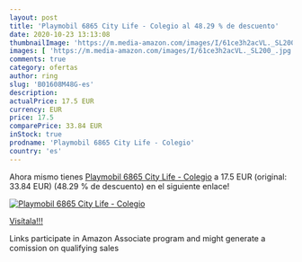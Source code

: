 ```yaml
---
layout: post
title: 'Playmobil 6865 City Life - Colegio al 48.29 % de descuento'
date: 2020-10-23 13:13:08
thumbnailImage: 'https://m.media-amazon.com/images/I/61ce3h2acVL._SL200_.jpg'
images: [ 'https://m.media-amazon.com/images/I/61ce3h2acVL._SL200_.jpg' ]
comments: true
category: ofertas
author: ring
slug: 'B01608M48G-es'
description:
actualPrice: 17.5 EUR
currency: EUR
price: 17.5
comparePrice: 33.84 EUR
inStock: true
prodname: 'Playmobil 6865 City Life - Colegio'
country: 'es'
---
```


Ahora mismo tienes [Playmobil 6865 City Life - Colegio](https://www.amazon.es/dp/B01608M48G/?tag=tolees-21) a 17.5 EUR (original: 33.84 EUR) (48.29 %  de descuento) en el siguiente enlace!

[![Playmobil 6865 City Life - Colegio](https://m.media-amazon.com/images/I/61ce3h2acVL._SL200_.jpg)](https://www.amazon.es/dp/B01608M48G/?tag=tolees-21)

[Visítala!!!](https://www.amazon.es/dp/B01608M48G/?tag=tolees-21)

Links participate in Amazon Associate program and might generate a comission on qualifying sales
